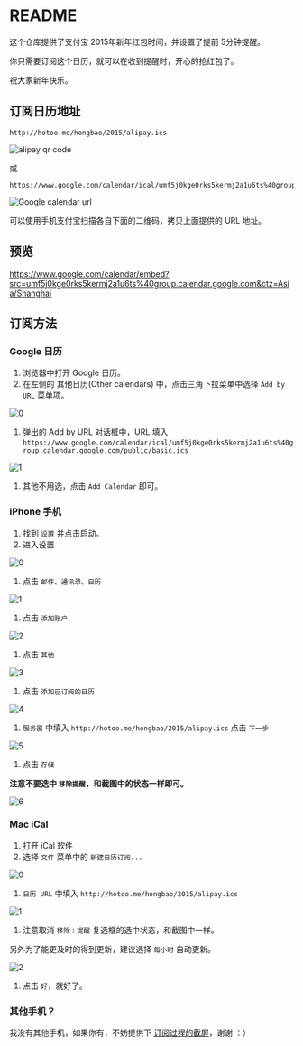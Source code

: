 
# README

这个仓库提供了支付宝 2015年新年红包时间，并设置了提前 5分钟提醒。

你只需要订阅这个日历，就可以在收到提醒时，开心的抢红包了。

祝大家新年快乐。

## 订阅日历地址

```
http://hotoo.me/hongbao/2015/alipay.ics
```

![alipay qr code](./2015/alipay.png)

或

```
https://www.google.com/calendar/ical/umf5j0kge0rks5kermj2a1u6ts%40group.calendar.google.com/public/basic.ics
```

![Google calendar url](./2015/google-calendar.png)

可以使用手机支付宝扫描各自下面的二维码，拷贝上面提供的 URL 地址。

## 预览

https://www.google.com/calendar/embed?src=umf5j0kge0rks5kermj2a1u6ts%40group.calendar.google.com&ctz=Asia/Shanghai

## 订阅方法

### Google 日历

1. 浏览器中打开 Google 日历。
1. 在左侧的 其他日历(Other calendars) 中，点击三角下拉菜单中选择 `Add by URL` 菜单项。

  ![0](./google-0.png)

1. 弹出的 Add by URL 对话框中，URL 填入 `https://www.google.com/calendar/ical/umf5j0kge0rks5kermj2a1u6ts%40group.calendar.google.com/public/basic.ics`

  ![1](./google-1.png)

1. 其他不用选，点击 `Add Calendar` 即可。

### iPhone 手机

1. 找到 `设置` 并点击启动。
1. 进入设置

  ![0](./iphone-0.png)

1. 点击 `邮件、通讯录、日历`

  ![1](./iphone-1.png)

1. 点击 `添加账户`

  ![2](./iphone-2.png)

1. 点击 `其他`

  ![3](./iphone-3.png)

1. 点击 `添加已订阅的日历`

  ![4](./iphone-4.png)

1. `服务器` 中填入 `http://hotoo.me/hongbao/2015/alipay.ics` 点击 `下一步`

  ![5](./iphone-5.png)

1. 点击 `存储`

  **注意不要选中 `移除提醒`，和截图中的状态一样即可。**

  ![6](./iphone-6.png)

### Mac iCal

1. 打开 iCal 软件
1. 选择 `文件` 菜单中的 `新建日历订阅...`

  ![0](./ical-0.png)

1. `日历 URL` 中填入 `http://hotoo.me/hongbao/2015/alipay.ics`

  ![1](./ical-1.png)

1. 注意取消 `移除：提醒` 复选框的选中状态，和截图中一样。

  另外为了能更及时的得到更新，建议选择 `每小时` 自动更新。

  ![2](./ical-2.png)

1. 点击 `好`，就好了。

### 其他手机？

我没有其他手机，如果你有，不妨提供下 [订阅过程的截屏](https://github.com/hotoo/hongbao/issues)，谢谢 ：）
